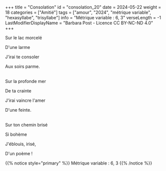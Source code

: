 +++
title = "Consolation"
id = "consolation_20"
date = 2024-05-22
weight = 18
categories = ["Amitié"]
tags = ["amour", "2024", "métrique variable", "hexasyllabe", "trisyllabe"]
info = "Métrique variable : 6, 3"
verseLength = -1
LastModifierDisplayName = "Barbara Post - Licence CC BY-NC-ND 4.0"
+++

Sur le lac morcelé

D'une larme

J'irai te consoler

Aux soirs parme.

 \
Sur la profonde mer

De ta crainte

J'irai vaincre l'amer

D'une feinte.

 \
Sur ton chemin brisé

Si bohème

J'éblouis, irisé,

D'un poème !

{{% notice style="primary" %}}
Métrique variable : 6, 3
{{% /notice %}}
